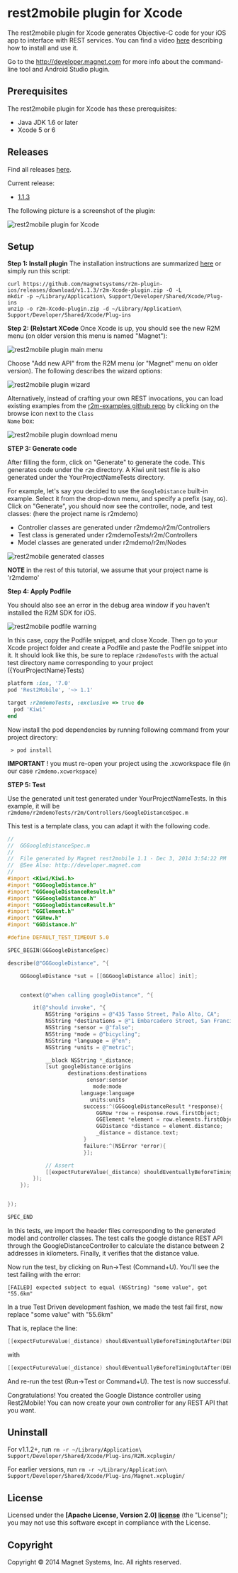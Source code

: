 rest2mobile plugin for Xcode
==============

The rest2mobile plugin for Xcode generates Objective-C code for your iOS app to interface with REST services. You can find a video [here](http://youtu.be/6qVBB5bKCaM) describing how to install and use it.

Go to the http://developer.magnet.com for more info about the command-line tool and Android Studio plugin.

## Prerequisites
The rest2mobile plugin for Xcode has these prerequisites:

* Java JDK 1.6 or later
* Xcode 5 or 6

## Releases

Find all releases [here](https://github.com/magnetsystems/r2m-plugin-ios/releases).

Current release:
* [1.1.3](https://github.com/magnetsystems/r2m-plugin-ios/releases/download/v1.1.3/r2m-Xcode-plugin.zip)


The following picture is a screenshot of the plugin:

![rest2mobile plugin for Xcode](doc/img/R2M-add-api.jpg)


## Setup

__Step 1: Install plugin__
The installation instructions are summarized [here](http://developer.magnet.com/ios) or simply run this script:

```
curl https://github.com/magnetsystems/r2m-plugin-ios/releases/download/v1.1.3/r2m-Xcode-plugin.zip -O -L
mkdir -p ~/Library/Application\ Support/Developer/Shared/Xcode/Plug-ins
unzip -o r2m-Xcode-plugin.zip -d ~/Library/Application\ Support/Developer/Shared/Xcode/Plug-ins
```

__Step 2: (Re)start XCode__
Once Xcode is up, you should see the new R2M menu (on older version this menu is named "Magnet"):

![rest2mobile plugin main menu](doc/img/R2M-menu.jpg)

Choose "Add new API" from the R2M menu (or "Magnet" menu on older version). The following describes the wizard options:

![rest2mobile plugin wizard](doc/img/R2M-wizard-description.jpg)

Alternatively, instead of crafting your own REST invocations, you can load existing examples from the [r2m-examples github repo](https://github.com/magnetsystems/r2m-examples) by clicking on the browse icon next to the <code>Class Name</code> box:

![rest2mobile plugin download menu](doc/img/R2M-download.jpg)

__STEP 3: Generate code__

After filling the form, click on "Generate" to generate the code. This generates code under the <code>r2m</code> directory. A Kiwi unit test file is also generated under the YourProjectNameTests directory.

For example, let's say you decided to use the <code>GoogleDistance</code> built-in example. Select it from the drop-down menu, and specify a prefix (say, <code>GG</code>). Click on "Generate", you should now see the controller, node, and test classes:
(here the project name is r2mdemo)
* Controller classes are generated under r2mdemo/r2m/Controllers
* Test class is generated under r2mdemoTests/r2m/Controllers
* Model classes are generated under r2mdemo/r2m/Nodes


![rest2mobile generated classes](doc/img/R2M-generated-classes.jpg)

__NOTE__ in the rest of this tutorial, we assume that your project name is 'r2mdemo'

__Step 4: Apply Podfile__

You should also see an error in the debug area window if you haven't installed the R2M SDK for iOS.

![rest2mobile podfile warning](doc/img/R2M-podfile-warning.jpg)


In this case, copy the Podfile snippet, and close Xcode. Then go to your Xcode project folder and create a Podfile and paste the Podfile snippet into it.
It should look like this, be sure to replace <code>r2mdemoTests</code> with the actual test directory name corresponding to your project ({YourProjectName}Tests)
```ruby
platform :ios, '7.0'
pod 'Rest2Mobile', '~> 1.1'

target :r2mdemoTests, :exclusive => true do
  pod 'Kiwi'
end
```

Now install the pod dependencies by running following command from your project directory:
```
 > pod install
```
__IMPORTANT__ ! you must re-open your project using the .xcworkspace file (in our case <code>r2mdemo.xcworkspace</code>)


__STEP 5: Test__

Use the generated unit test generated under YourProjectNameTests. In this example, it will be
<code>r2mdemo/r2mdemoTests/r2m/Controllers/GoogleDistanceSpec.m</code>

This test is a template class, you can adapt it with the following code.
```objective-c
//
//  GGGoogleDistanceSpec.m
//
//  File generated by Magnet rest2mobile 1.1 - Dec 3, 2014 3:54:22 PM
//  @See Also: http://developer.magnet.com
//
#import <Kiwi/Kiwi.h>
#import "GGGoogleDistance.h"
#import "GGGoogleDistanceResult.h"
#import "GGGoogleDistance.h"
#import "GGGoogleDistanceResult.h"
#import "GGElement.h"
#import "GGRow.h"
#import "GGDistance.h"

#define DEFAULT_TEST_TIMEOUT 5.0

SPEC_BEGIN(GGGoogleDistanceSpec)

describe(@"GGGoogleDistance", ^{

    GGGoogleDistance *sut = [[GGGoogleDistance alloc] init];


    context(@"when calling googleDistance", ^{

        it(@"should invoke", ^{
            NSString *origins = @"435 Tasso Street, Palo Alto, CA";
            NSString *destinations = @"1 Embarcadero Street, San Francisco, CA";
            NSString *sensor = @"false";
            NSString *mode = @"bicycling";
            NSString *language = @"en";
            NSString *units = @"metric";

            __block NSString *_distance;
            [sut googleDistance:origins
                   destinations:destinations
                         sensor:sensor
                           mode:mode
                       language:language
                          units:units
                        success:^(GGGoogleDistanceResult *response){
                            GGRow *row = response.rows.firstObject;
                            GGElement *element = row.elements.firstObject;
                            GGDistance *distance = element.distance;
                            _distance = distance.text;
                        }
                        failure:^(NSError *error){
                        }];

            // Assert
            [[expectFutureValue(_distance) shouldEventuallyBeforeTimingOutAfter(DEFAULT_TEST_TIMEOUT)] equal:@"some value"];
        });
    });


});

SPEC_END

```

In this tests, we import the header files corresponding to the generated model and controller classes. The test calls the google distance REST API through the GoogleDistanceController to calculate the distance between 2 addresses in kilometers.
Finally, it verifies that the distance value.

Now run the test, by clicking on Run->Test (Command+U).
You'll see the test failing with the error:
```
[FAILED] expected subject to equal (NSString) "some value", got "55.6km"
```
In a true Test Driven development fashion, we made the test fail first, now replace "some value" with "55.6km"

That is, replace the line:
```objective-c
[[expectFutureValue(_distance) shouldEventuallyBeforeTimingOutAfter(DEFAULT_TEST_TIMEOUT)] equal:@"some value"];
```
with
```objective-c
[[expectFutureValue(_distance) shouldEventuallyBeforeTimingOutAfter(DEFAULT_TEST_TIMEOUT)] equal:@"55.6km"];
```

And re-run the test (Run->Test or Command+U). The test is now successful.

Congratulations! You created the Google Distance controller using Rest2Mobile! You can now create your own controller for any REST API that you want.

## Uninstall

For v1.1.2+, run `rm -r ~/Library/Application\ Support/Developer/Shared/Xcode/Plug-ins/R2M.xcplugin/`

For earlier versions, run `rm -r ~/Library/Application\ Support/Developer/Shared/Xcode/Plug-ins/Magnet.xcplugin/`

## License

Licensed under the **[Apache License, Version 2.0] [license]** (the "License");
you may not use this software except in compliance with the License.

## Copyright

Copyright © 2014 Magnet Systems, Inc. All rights reserved.

[website]: http://developer.magnet.com
[techdoc]: https://github.com/magnetsystems/rest2mobile/wiki
[r2m-plugin-android]:https://github.com/magnetsystems/r2m-plugin-android/
[r2m-plugin-ios]:https://github.com/magnetsystems/r2m-plugin-ios/
[r2m-cli]:https://github.com/magnetsystems/r2m-cli/
[license]: http://www.apache.org/licenses/LICENSE-2.0
[r2m wiki]:https://github.com/magnetsystems/r2m-cli/wiki
